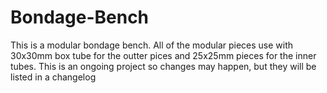 # Bondage-Bench
This is a modular bondage bench. All of the modular pieces use with 30x30mm box tube for the outter pices and 25x25mm pieces for the inner tubes.
This is an ongoing project so changes may happen, but they will be listed in a changelog

